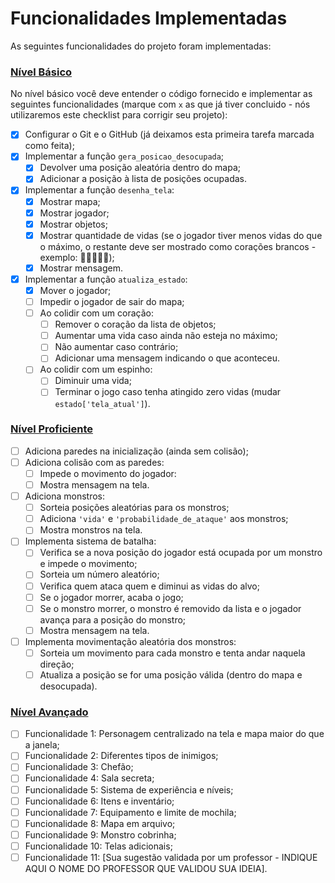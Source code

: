 # Funcionalidades Implementadas

As seguintes funcionalidades do projeto foram implementadas:

### [Nível Básico](basico.md)

No nível básico você deve entender o código fornecido e implementar as seguintes funcionalidades (marque com `x` as que já tiver concluido - nós utilizaremos este checklist para corrigir seu projeto):

- [x] Configurar o Git e o GitHub (já deixamos esta primeira tarefa marcada como feita);
- [x] Implementar a função `gera_posicao_desocupada`;
    - [x] Devolver uma posição aleatória dentro do mapa;
    - [x] Adicionar a posição à lista de posições ocupadas.
- [x] Implementar a função `desenha_tela`:
    - [x] Mostrar mapa;
    - [x] Mostrar jogador;
    - [x] Mostrar objetos;
    - [x] Mostrar quantidade de vidas (se o jogador tiver menos vidas do que o máximo, o restante deve ser mostrado como corações brancos - exemplo: 🧡🧡🧡🤍🤍);
    - [x] Mostrar mensagem.
- [x] Implementar a função `atualiza_estado`:
    - [x] Mover o jogador;
    - [ ] Impedir o jogador de sair do mapa;
    - [ ] Ao colidir com um coração:
        - [ ] Remover o coração da lista de objetos;
        - [ ] Aumentar uma vida caso ainda não esteja no máximo;
        - [ ] Não aumentar caso contrário;
        - [ ] Adicionar uma mensagem indicando o que aconteceu.
    - [ ] Ao colidir com um espinho:
        - [ ] Diminuir uma vida;
        - [ ] Terminar o jogo caso tenha atingido zero vidas (mudar `estado['tela_atual']`).

### [Nível Proficiente](proficiente.md)

- [ ] Adiciona paredes na inicialização (ainda sem colisão);
- [ ] Adiciona colisão com as paredes:
    - [ ] Impede o movimento do jogador:
    - [ ] Mostra mensagem na tela.
- [ ] Adiciona monstros:
    - [ ] Sorteia posições aleatórias para os monstros;
    - [ ] Adiciona `'vida'` e `'probabilidade_de_ataque'` aos monstros;
    - [ ] Mostra monstros na tela.
- [ ] Implementa sistema de batalha:
    - [ ] Verifica se a nova posição do jogador está ocupada por um monstro e impede o movimento;
    - [ ] Sorteia um número aleatório;
    - [ ] Verifica quem ataca quem e diminui as vidas do alvo;
    - [ ] Se o jogador morrer, acaba o jogo;
    - [ ] Se o monstro morrer, o monstro é removido da lista e o jogador avança para a posição do monstro;
    - [ ] Mostra mensagem na tela.
- [ ] Implementa movimentação aleatória dos monstros:
    - [ ] Sorteia um movimento para cada monstro e tenta andar naquela direção;
    - [ ] Atualiza a posição se for uma posição válida (dentro do mapa e desocupada).

### [Nível Avançado](avancado.md)

- [ ] Funcionalidade 1: Personagem centralizado na tela e mapa maior do que a janela;
- [ ] Funcionalidade 2: Diferentes tipos de inimigos;
- [ ] Funcionalidade 3: Chefão;
- [ ] Funcionalidade 4: Sala secreta;
- [ ] Funcionalidade 5: Sistema de experiência e níveis;
- [ ] Funcionalidade 6: Itens e inventário;
- [ ] Funcionalidade 7: Equipamento e limite de mochila;
- [ ] Funcionalidade 8: Mapa em arquivo;
- [ ] Funcionalidade 9: Monstro cobrinha;
- [ ] Funcionalidade 10: Telas adicionais;
- [ ] Funcionalidade 11: [Sua sugestão validada por um professor - INDIQUE AQUI O NOME DO PROFESSOR QUE VALIDOU SUA IDEIA].
